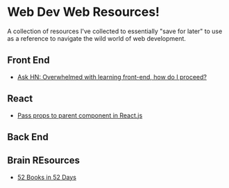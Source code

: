 # Web Dev Web Resources!
A collection of resources I've collected to essentially "save for later" to use as a reference to navigate the wild world of web development.

## Front End
- [Ask HN: Overwhelmed with learning front-end, how do I proceed?](https://news.ycombinator.com/item?id=12882816)

## React
- [Pass props to parent component in React.js](http://stackoverflow.com/questions/22639534/pass-props-to-parent-component-in-react-js)

## Back End

## Brain REsources
- [52 Books in 52 Days](https://www.quora.com/I-want-to-read-52-books-in-52-weeks-Which-books-changed-your-life)
